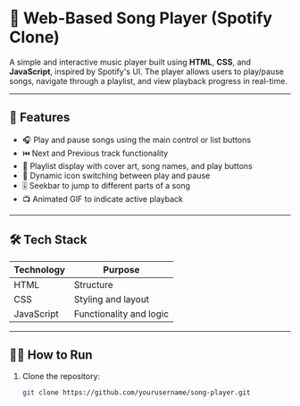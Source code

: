 # 🎵 Web-Based Song Player (Spotify Clone)

A simple and interactive music player built using **HTML**, **CSS**, and **JavaScript**, inspired by Spotify's UI. The player allows users to play/pause songs, navigate through a playlist, and view playback progress in real-time.

---

## 🚀 Features

- 🎧 Play and pause songs using the main control or list buttons
- ⏮️ Next and Previous track functionality
- 📜 Playlist display with cover art, song names, and play buttons
- 🔄 Dynamic icon switching between play and pause
- 🎚️ Seekbar to jump to different parts of a song
- 📺 Animated GIF to indicate active playback

---

## 🛠️ Tech Stack

| Technology | Purpose             |
|------------|---------------------|
| HTML       | Structure            |
| CSS        | Styling and layout   |
| JavaScript | Functionality and logic |

---
## 🧑‍💻 How to Run

1. Clone the repository:
   ```bash
   git clone https://github.com/yourusername/song-player.git
